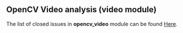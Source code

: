 ## OpenCV Video analysis (video module)

The list of closed issues in **opencv_video** module can be found [Here](https://github.com/opencv/opencv/issues?q=label%3A%22category%3A+video%22+is%3Aclosed).